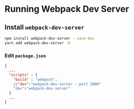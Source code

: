 # Running Webpack Dev Server

## Install `webpack-dev-server`
```bash
npm install webpack-dev-server --save-dev
yarn add webpack-dev-server -D
```

### Edit `package.json`
```json
{
  ...
  "scripts" : {
    "build" : "webpack",
    //"dev":"webpack-dev-server --port 3000"
    "dev":"webpack-dev-server"
  }
  ...
}
```
